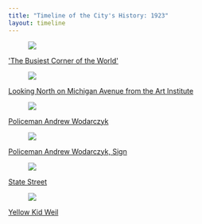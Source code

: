 ```yaml
---
title: "Timeline of the City's History: 1923"
layout: timeline
---
```


<div class="tile is-ancestor">
  <div class="tile is-parent">
    <article class="tile is-child box">
        <a href="/historical/timeline/1923/267" title="'The Busiest Corner of the World'">
            <figure class="image is-128x128">
                <img src="/img/timeline/1923/small/267.jpg"">
            </figure>
            <div class="content">
                <p>'The Busiest Corner of the World'</p>
            </div>
        </a>
    </article>
  </div>
  <div class="tile is-parent">
    <article class="tile is-child box">
        <a href="/historical/timeline/1923/254" title="Looking North on Michigan Avenue from the Art Institute">
            <figure class="image is-128x128">
                <img src="/img/timeline/1923/small/254.jpg">
            </figure>
            <div class="content">
                <p>Looking North on Michigan Avenue from the Art Institute</p>
            </div>    
        </a>
    </article>
  </div>
  <div class="tile is-parent">
    <article class="tile is-child box">
        <a href="/historical/timeline/1923/439" title="Policeman Andrew Wodarczyk">
            <figure class="image is-128x128">
                <img src="/img/timeline/1923/small/439.jpg">
            </figure>
            <div class="content">
                <p>Policeman Andrew Wodarczyk</p>
            </div>  
        </a>  
    </article>
  </div>
</div>

<div class="tile is-ancestor">
  <div class="tile is-parent">
    <article class="tile is-child box">
        <a href="/historical/timeline/1923/440" title="Policeman Andrew Wodarczyk, Sign">
            <figure class="image is-128x128">
                <img src="/img/timeline/1923/small/440.jpg">
            </figure>
            <div class="content">
                <p>Policeman Andrew Wodarczyk, Sign</p>
            </div>
        </a>
    </article>
  </div>
  <div class="tile is-parent">
    <article class="tile is-child box">
        <a href="/historical/timeline/1923/268" title="State Street">
            <figure class="image is-128x128">
                <img src="/img/timeline/1923/small/268.jp">
            </figure>
            <div class="content">
                <p>State Street</p>
            </div>    
        </a>
    </article>
  </div>
  <div class="tile is-parent">
    <article class="tile is-child box">
        <a href="/historical/timeline/1923/441" title="Yellow Kid Weil">
            <figure class="image is-128x128">
                <img src="/img/timeline/1923/small/441.jpg">
            </figure>
            <div class="content">
                <p>Yellow Kid Weil</p>
            </div>  
        </a>  
    </article>
  </div>
</div>
